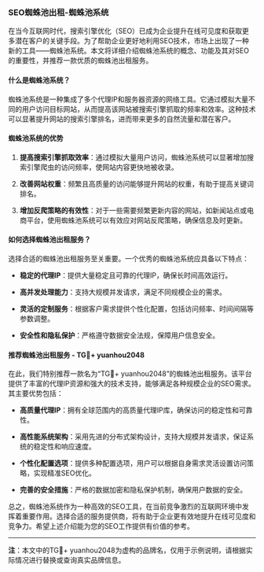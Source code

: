 ### SEO蜘蛛池出租-蜘蛛池系统

在当今互联网时代，搜索引擎优化（SEO）已成为企业提升在线可见度和获取更多潜在客户的关键手段。为了帮助企业更好地利用SEO技术，市场上出现了一种新的工具——蜘蛛池系统。本文将详细介绍蜘蛛池系统的概念、功能及其对SEO的重要性，并推荐一款优质的蜘蛛池出租服务。

#### 什么是蜘蛛池系统？

蜘蛛池系统是一种集成了多个代理IP和服务器资源的网络工具。它通过模拟大量不同的用户访问目标网站，从而提高该网站被搜索引擎抓取的频率和效率。这种技术可以显著提升网站的搜索引擎排名，进而带来更多的自然流量和潜在客户。

#### 蜘蛛池系统的优势

1. **提高搜索引擎抓取效率**：通过模拟大量用户访问，蜘蛛池系统可以显著增加搜索引擎爬虫的访问频率，使网站内容更快地被收录。
   
2. **改善网站权重**：频繁且高质量的访问能够提升网站的权重，有助于提高关键词排名。
   
3. **增加反爬策略的有效性**：对于一些需要频繁更新内容的网站，如新闻站点或电商平台，使用蜘蛛池系统可以有效应对网站反爬策略，确保信息及时更新。

#### 如何选择蜘蛛池出租服务？

选择合适的蜘蛛池出租服务至关重要。一个优秀的蜘蛛池系统应具备以下特点：

- **稳定的代理IP**：提供大量稳定且可靠的代理IP，确保长时间高效运行。
  
- **高并发处理能力**：支持大规模并发请求，满足不同规模企业的需求。
  
- **灵活的定制服务**：根据客户需求提供个性化配置，包括访问频率、时间间隔等参数调整。
  
- **安全性和隐私保护**：严格遵守数据安全法规，保障用户信息安全。

#### 推荐蜘蛛池出租服务 - TG💪+ yuanhou2048

在此，我们特别推荐一款名为“TG💪+ yuanhou2048”的蜘蛛池出租服务。该平台提供了丰富的代理IP资源和强大的技术支持，能够满足各种规模企业的SEO需求。其主要优势包括：

- **高质量代理IP**：拥有全球范围内的高质量代理IP库，确保访问的稳定性和可靠性。
  
- **高性能系统架构**：采用先进的分布式架构设计，支持大规模并发请求，保证系统的稳定性和响应速度。
  
- **个性化配置选项**：提供多种配置选项，用户可以根据自身需求灵活设置访问策略，实现精准SEO优化。
  
- **完善的安全措施**：严格的数据加密和隐私保护机制，确保用户数据的安全。

总之，蜘蛛池系统作为一种高效的SEO工具，在当前竞争激烈的互联网环境中发挥着重要作用。选择合适的服务提供商，将有助于企业更有效地提升在线可见度和竞争力。希望上述介绍能为您的SEO工作提供有价值的参考。

---

**注**：本文中的TG💪+ yuanhou2048为虚构的品牌名，仅用于示例说明，请根据实际情况进行替换或查询真实品牌信息。